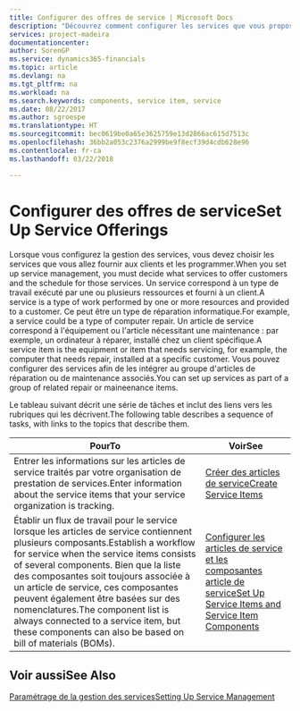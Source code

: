 ```yaml
---
title: Configurer des offres de service | Microsoft Docs
description: "Découvrez comment configurer les services que vous proposez à vos clients."
services: project-madeira
documentationcenter: 
author: SorenGP
ms.service: dynamics365-financials
ms.topic: article
ms.devlang: na
ms.tgt_pltfrm: na
ms.workload: na
ms.search.keywords: components, service item, service
ms.date: 08/22/2017
ms.author: sgroespe
ms.translationtype: HT
ms.sourcegitcommit: bec0619be0a65e3625759e13d2866ac615d7513c
ms.openlocfilehash: 36bb2a053c2376a2999be9f8ecf39d4cdb628e96
ms.contentlocale: fr-ca
ms.lasthandoff: 03/22/2018

---
```


# <a name="set-up-service-offerings"></a><span data-ttu-id="206ab-103">Configurer des offres de service</span><span class="sxs-lookup"><span data-stu-id="206ab-103">Set Up Service Offerings</span></span>
<span data-ttu-id="206ab-104">Lorsque vous configurez la gestion des services, vous devez choisir les services que vous allez fournir aux clients et les programmer.</span><span class="sxs-lookup"><span data-stu-id="206ab-104">When you set up service management, you must decide what services to offer customers and the schedule for those services.</span></span> <span data-ttu-id="206ab-105">Un service correspond à un type de travail exécuté par une ou plusieurs ressources et fourni à un client.</span><span class="sxs-lookup"><span data-stu-id="206ab-105">A service is a type of work performed by one or more resources and provided to a customer.</span></span> <span data-ttu-id="206ab-106">Ce peut être un type de réparation informatique.</span><span class="sxs-lookup"><span data-stu-id="206ab-106">For example, a service could be a type of computer repair.</span></span> <span data-ttu-id="206ab-107">Un article de service correspond à l'équipement ou l'article nécessitant une maintenance : par exemple, un ordinateur à réparer, installé chez un client spécifique.</span><span class="sxs-lookup"><span data-stu-id="206ab-107">A service item is the equipment or item that needs servicing, for example, the computer that needs repair, installed at a specific customer.</span></span> <span data-ttu-id="206ab-108">Vous pouvez configurer des services afin de les intégrer au groupe d'articles de réparation ou de maintenance associés.</span><span class="sxs-lookup"><span data-stu-id="206ab-108">You can set up services as part of a group of related repair or maineenance items.</span></span>  
  
<span data-ttu-id="206ab-109">Le tableau suivant décrit une série de tâches et inclut des liens vers les rubriques qui les décrivent.</span><span class="sxs-lookup"><span data-stu-id="206ab-109">The following table describes a sequence of tasks, with links to the topics that describe them.</span></span>  
  
|<span data-ttu-id="206ab-110">**Pour**</span><span class="sxs-lookup"><span data-stu-id="206ab-110">**To**</span></span>|<span data-ttu-id="206ab-111">**Voir**</span><span class="sxs-lookup"><span data-stu-id="206ab-111">**See**</span></span>|  
|------------|-------------|  
|<span data-ttu-id="206ab-112">Entrer les informations sur les articles de service traités par votre organisation de prestation de services.</span><span class="sxs-lookup"><span data-stu-id="206ab-112">Enter information about the service items that your service organization is tracking.</span></span>|[<span data-ttu-id="206ab-113">Créer des articles de service</span><span class="sxs-lookup"><span data-stu-id="206ab-113">Create Service Items</span></span>](service-how-to-create-service-items.md)|  
|<span data-ttu-id="206ab-114">Établir un flux de travail pour le service lorsque les articles de service contiennent plusieurs composants.</span><span class="sxs-lookup"><span data-stu-id="206ab-114">Establish a workflow for service when the service items consists of several components.</span></span> <span data-ttu-id="206ab-115">Bien que la liste des composantes soit toujours associée à un article de service, ces composantes peuvent également être basées sur des nomenclatures.</span><span class="sxs-lookup"><span data-stu-id="206ab-115">The component list is always connected to a service item, but these components can also be based on bill of materials (BOMs).</span></span>|[<span data-ttu-id="206ab-116">Configurer les articles de service et les composantes article de service</span><span class="sxs-lookup"><span data-stu-id="206ab-116">Set Up Service Items and Service Item Components</span></span>](service-how-setup-service-items.md)|  
  
## <a name="see-also"></a><span data-ttu-id="206ab-117">Voir aussi</span><span class="sxs-lookup"><span data-stu-id="206ab-117">See Also</span></span>  
[<span data-ttu-id="206ab-118">Paramétrage de la gestion des services</span><span class="sxs-lookup"><span data-stu-id="206ab-118">Setting Up Service Management</span></span>](service-setup-service.md)   
